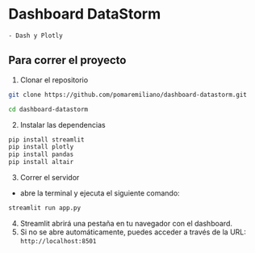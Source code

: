 # Dashboard DataStorm 
    - Dash y Plotly

## Para correr el proyecto
1. Clonar el repositorio
```bash
git clone https://github.com/pomaremiliano/dashboard-datastorm.git

cd dashboard-datastorm
```
2. Instalar las dependencias
```bash
pip install streamlit
pip install plotly
pip install pandas
pip install altair
```
3. Correr el servidor
- abre la terminal y ejecuta el siguiente comando:
```bash
streamlit run app.py
```
4. Streamlit abrirá una pestaña en tu navegador con el dashboard.
5. Si no se abre automáticamente, puedes acceder a través de la URL: `http://localhost:8501`